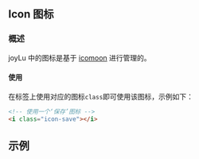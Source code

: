 ## Icon 图标

### 概述
joyLu 中的图标是基于 [icomoon](https://icomoon.io/app/) 进行管理的。

#### 使用
在标签上使用对应的图标`class`即可使用该图标，示例如下：
``` html
<!-- 使用一个‘保存’图标 -->
<i class="icon-save"></i>
```

## 示例